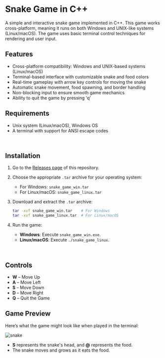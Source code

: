 # Snake Game in C++

A simple and interactive snake game implemented in C++. This game works cross-platform, meaning it runs on both Windows and UNIX-like systems (Linux/macOS). The game uses basic terminal control techniques for rendering and user input.

## **Features**

- Cross-platform compatibility: Windows and UNIX-based systems (Linux/macOS)
- Terminal-based interface with customizable snake and food colors
- Real-time gameplay with arrow key controls for moving the snake
- Automatic snake movement, food spawning, and border handling
- Non-blocking input to ensure smooth game mechanics
- Ability to quit the game by pressing 'q'

## **Requirements**

- Unix system (Linux/macOS), Windows OS
- A terminal with support for ANSI escape codes

<br>

## **Installation**

1. Go to the [Releases page](https://github.com/D4rkN00dl3s/Snake/releases) of this repository.

2. Choose the appropriate `.tar` archive for your operating system:
    - For Windows: `snake_game_win.tar`
    - For Linux/macOS: `snake_game_linux.tar`

3. Download and extract the `.tar` archive:
    ```bash
    tar -xvf snake_game_win.tar    # For Windows
    tar -xvf snake_game_linux.tar  # For Linux/macOS
    ```

4. Run the game:
    - **Windows**: Execute `snake_game_win.exe`.
    - **Linux/macOS**: Execute `./snake_game_linux`.

<br>

## **Controls**

- **W** – Move Up
- **A** – Move Left
- **S** – Move Down
- **D** – Move Right
- **Q** – Quit the Game

## **Game Preview**

Here’s what the game might look like when played in the terminal:

![snake](https://github.com/user-attachments/assets/8e404f70-5eac-41bf-9f2b-b0b1c0523b88)


- **S** represents the snake's head, and **@** represents the food.
- The snake moves and grows as it eats the food.
